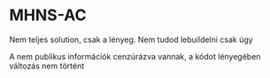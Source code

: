# MHNS-AC
Nem teljes solution, csak a lényeg.
Nem tudod lebuildelni csak úgy

A nem publikus információk cenzúrázva vannak, a kódot lényegében változás nem történt
